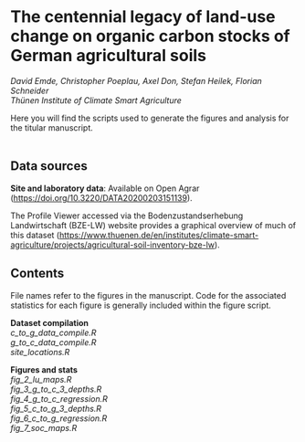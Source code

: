 # The centennial legacy of land-use change on organic carbon stocks of German agricultural soils
*David Emde, Christopher Poeplau, Axel Don, Stefan Heilek, Florian Schneider<br>
Thünen Institute of Climate Smart Agriculture*

Here you will find the scripts used to generate the figures and analysis for the titular manuscript.    
<br>
## Data sources

**Site and laboratory data**: Available on Open Agrar (https://doi.org/10.3220/DATA20200203151139).

The Profile Viewer accessed via the Bodenzustandserhebung Landwirtschaft (BZE-LW) website provides a graphical overview of much of this dataset (https://www.thuenen.de/en/institutes/climate-smart-agriculture/projects/agricultural-soil-inventory-bze-lw).
<br>
## Contents
File names refer to the figures in the manuscript. Code for the associated statistics for each figure is generally included within the figure script.

**Dataset compilation**<br>
*c_to_g_data_compile.R*<br>
*g_to_c_data_compile.R*<br>
*site_locations.R*

**Figures and stats**<br>
*fig_2_lu_maps.R*<br>
*fig_3_g_to_c_3_depths.R*<br>
*fig_4_g_to_c_regression.R*<br>
*fig_5_c_to_g_3_depths.R*<br>
*fig_6_c_to_g_regression.R*<br>
*fig_7_soc_maps.R*

